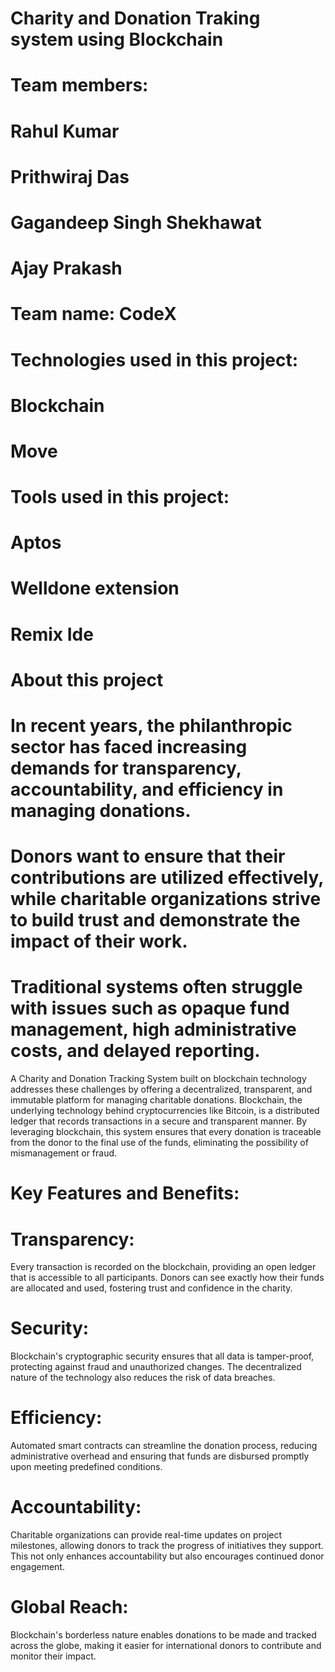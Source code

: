 # Charity and Donation Traking system using Blockchain

# Team members:
# Rahul Kumar
# Prithwiraj Das
# Gagandeep Singh Shekhawat
# Ajay Prakash

# Team name: CodeX

# Technologies used in this project:
# Blockchain
# Move

# Tools used in this project:
# Aptos
# Welldone extension
# Remix Ide

# About this project
# In recent years, the philanthropic sector has faced increasing demands for transparency, accountability, and efficiency in managing donations.
# Donors want to ensure that their contributions are utilized effectively, while charitable organizations strive to build trust and demonstrate the impact of their work.
# Traditional systems often struggle with issues such as opaque fund management, high administrative costs, and delayed reporting.
A Charity and Donation Tracking System built on blockchain technology addresses these challenges by offering a decentralized, transparent, 
and immutable platform for managing charitable donations. Blockchain, the underlying technology behind cryptocurrencies like Bitcoin,
is a distributed ledger that records transactions in a secure and transparent manner. By leveraging blockchain, this system ensures 
that every donation is traceable from the donor to the final use of the funds, eliminating the possibility of mismanagement or fraud.

# Key Features and Benefits:
# Transparency:
Every transaction is recorded on the blockchain, providing an open ledger that is accessible to all participants. Donors can see exactly how their funds are allocated and used, fostering trust and confidence in the charity.
# Security: 
Blockchain's cryptographic security ensures that all data is tamper-proof, protecting against fraud and unauthorized changes. The decentralized nature of the technology also reduces the risk of data breaches.
# Efficiency: 
Automated smart contracts can streamline the donation process, reducing administrative overhead and ensuring that funds are disbursed promptly upon meeting predefined conditions.
# Accountability: 
Charitable organizations can provide real-time updates on project milestones, allowing donors to track the progress of initiatives they support. This not only enhances accountability but also encourages continued donor engagement.
# Global Reach: 
Blockchain's borderless nature enables donations to be made and tracked across the globe, making it easier for international donors to contribute and monitor their impact.
